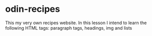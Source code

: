 # odin-recipes
This my very own recipes website.
In this lesson I intend to learn the following HTML tags:
paragraph tags, headings, img and lists